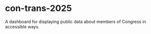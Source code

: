 # con-trans-2025
A dashboard for displaying public data about members of Congress in accessible ways.

